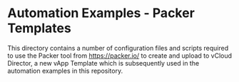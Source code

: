# Automation Examples - Packer Templates

This directory contains a number of configuration files and scripts required to use the Packer tool from https://packer.io/ to create and upload to vCloud Director, a new vApp Template which is subsequently used in the automation examples in this repository.